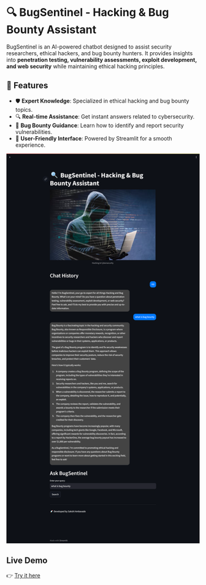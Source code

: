 # 🔍 BugSentinel - Hacking & Bug Bounty Assistant

BugSentinel is an AI-powered chatbot designed to assist security researchers, ethical hackers, and bug bounty hunters. It provides insights into **penetration testing, vulnerability assessments, exploit development, and web security** while maintaining ethical hacking principles.

## 🚀 Features

- 🛡️ **Expert Knowledge**: Specialized in ethical hacking and bug bounty topics.
- 🔍 **Real-time Assistance**: Get instant answers related to cybersecurity.
- 📝 **Bug Bounty Guidance**: Learn how to identify and report security vulnerabilities.
- 🎨 **User-Friendly Interface**: Powered by Streamlit for a smooth experience.

![Website Preview](bugsentinelai.png)

## Live Demo
👉 [Try it here]([https://your-deployed-app-link.com](https://bugsentinelai-assistant-a6qpdea6szu6ufclcmt8hu.streamlit.app/))

